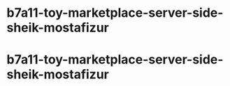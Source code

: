# b7a11-toy-marketplace-server-side-sheik-mostafizur
# b7a11-toy-marketplace-server-side-sheik-mostafizur
